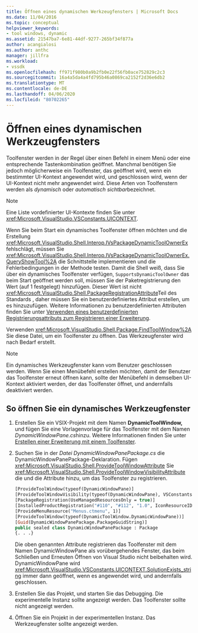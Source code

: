 ```yaml
---
title: Öffnen eines dynamischen Werkzeugfensters | Microsoft Docs
ms.date: 11/04/2016
ms.topic: conceptual
helpviewer_keywords:
- tool windows, dynamic
ms.assetid: 21547ba7-6e81-44df-9277-265bf34f877a
author: acangialosi
ms.author: anthc
manager: jillfra
ms.workload:
- vssdk
ms.openlocfilehash: ff971f980b0a9b2fb0e22f56fb0ace752829c2c3
ms.sourcegitcommit: 16a4a5da4a4fd795b46a0869ca2152f2d36e6db2
ms.translationtype: MT
ms.contentlocale: de-DE
ms.lasthandoff: 04/06/2020
ms.locfileid: "80702265"
---
```

# <a name="open-a-dynamic-tool-window"></a>Öffnen eines dynamischen Werkzeugfensters
Toolfenster werden in der Regel über einen Befehl in einem Menü oder eine entsprechende Tastenkombination geöffnet. Manchmal benötigen Sie jedoch möglicherweise ein Toolfenster, das geöffnet wird, wenn ein bestimmter UI-Kontext angewendet wird, und geschlossen wird, wenn der UI-Kontext nicht mehr angewendet wird. Diese Arten von Toolfenstern werden als *dynamisch* oder *automatisch sichtbar*bezeichnet.

> [!NOTE]
> Eine Liste vordefinierter UI-Kontexte finden Sie unter <xref:Microsoft.VisualStudio.VSConstants.UICONTEXT>.

 Wenn Sie beim Start ein dynamisches Toolfenster öffnen möchten und die Erstellung <xref:Microsoft.VisualStudio.Shell.Interop.IVsPackageDynamicToolOwnerEx> fehlschlägt, müssen Sie <xref:Microsoft.VisualStudio.Shell.Interop.IVsPackageDynamicToolOwnerEx.QueryShowTool%2A> die Schnittstelle implementieren und die Fehlerbedingungen in der Methode testen. Damit die Shell weiß, dass Sie über ein dynamisches Toolfenster verfügen, `SupportsDynamicToolOwner` das beim Start geöffnet werden soll, müssen Sie der Paketregistrierung den Wert (auf 1 festgelegt) hinzufügen. Dieser Wert ist nicht <xref:Microsoft.VisualStudio.Shell.PackageRegistrationAttribute>Teil des Standards , daher müssen Sie ein benutzerdefiniertes Attribut erstellen, um es hinzuzufügen. Weitere Informationen zu benutzerdefinierten Attributen finden Sie unter [Verwenden eines benutzerdefinierten Registrierungsattributs zum Registrieren einer Erweiterung](../extensibility/registering-and-unregistering-vspackages.md#using-a-custom-registration-attribute-to-register-an-extension).

 Verwenden <xref:Microsoft.VisualStudio.Shell.Package.FindToolWindow%2A> Sie diese Datei, um ein Toolfenster zu öffnen. Das Werkzeugfenster wird nach Bedarf erstellt.

> [!NOTE]
> Ein dynamisches Werkzeugfenster kann vom Benutzer geschlossen werden. Wenn Sie einen Menübefehl erstellen möchten, damit der Benutzer das Toolfenster erneut öffnen kann, sollte der Menübefehl in demselben UI-Kontext aktiviert werden, der das Toolfenster öffnet, und andernfalls deaktiviert werden.

## <a name="to-open-a-dynamic-tool-window"></a>So öffnen Sie ein dynamisches Werkzeugfenster

1. Erstellen Sie ein VSIX-Projekt mit dem Namen **DynamicToolWindow,** und fügen Sie eine Vorlagenvorlage für das Toolfenster mit dem Namen *DynamicWindowPane.cs*hinzu. Weitere Informationen finden Sie unter [Erstellen einer Erweiterung mit einem Toolfenster](../extensibility/creating-an-extension-with-a-tool-window.md).

2. Suchen Sie in der *Datei DynamicWindowPanePackage.cs* die DynamicWindowPanePackage-Deklaration. Fügen <xref:Microsoft.VisualStudio.Shell.ProvideToolWindowAttribute> Sie <xref:Microsoft.VisualStudio.Shell.ProvideToolWindowVisibilityAttribute> die und die Attribute hinzu, um das Toolfenster zu registrieren.

    ```vb
    [ProvideToolWindow(typeof(DynamicWindowPane)]
    [ProvideToolWindowVisibility(typeof(DynamicWindowPane), VSConstants.UICONTEXT.SolutionExists_string)]
    [PackageRegistration(UseManagedResourcesOnly = true)]
    [InstalledProductRegistration("#110", "#112", "1.0", IconResourceID = 400)] // Info on this package for Help/About
    [ProvideMenuResource("Menus.ctmenu", 1)]
    [ProvideToolWindow(typeof(DynamicToolWindow.DynamicWindowPane))]
    [Guid(DynamicWindowPanePackage.PackageGuidString)]
    public sealed class DynamicWindowPanePackage : Package
    {. . .}
    ```

     Die oben genannten Attribute registrieren das Toolfenster mit dem Namen DynamicWindowPane als vorübergehendes Fenster, das beim Schließen und Erneuten Öffnen von Visual Studio nicht beibehalten wird. DynamicWindowPane wird <xref:Microsoft.VisualStudio.VSConstants.UICONTEXT.SolutionExists_string> immer dann geöffnet, wenn es angewendet wird, und andernfalls geschlossen.

3. Erstellen Sie das Projekt, und starten Sie das Debugging. Die experimentelle Instanz sollte angezeigt werden. Das Toolfenster sollte nicht angezeigt werden.

4. Öffnen Sie ein Projekt in der experimentellen Instanz. Das Werkzeugfenster sollte angezeigt werden.
